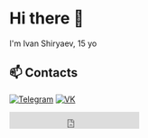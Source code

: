 # Hi there 👋

I'm Ivan Shiryaev, 15 yo




## 📫 Contacts 

<a href="https://t.me/ivnshrv" target="_blank"><img alt="Telegram" src="https://img.shields.io/badge/telegram-%231DA1F2.svg?&style=for-the-badge&logo=telegram&logoColor=white" /></a> <a href="https://vk.com/ivnshrv" target="_blank"><img alt="VK" src="https://img.shields.io/badge/VK-%2312100E.svg?&style=for-the-badge&logo=VK&logoColor=white" /></a>
<iframe src="https://ghbtns.com/github-btn.html?user=ivnshrv&type=follow&count=true&size=large" frameborder="0" scrolling="0" width="230" height="30" title="GitHub"></iframe>


